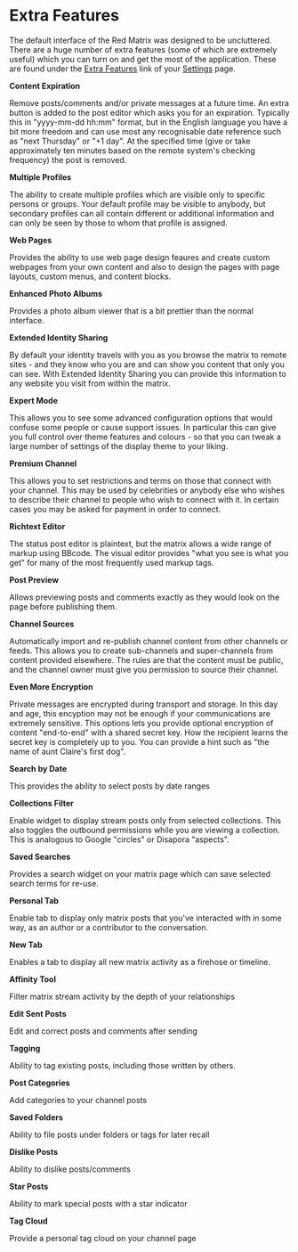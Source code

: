 Extra Features
==============

The default interface of the Red Matrix was designed to be uncluttered. There are a huge number of extra features (some of which are extremely useful) which you can turn on and get the most of the application. These are found under the [Extra Features](settings/features) link of your [Settings](settings) page.

**Content Expiration** 

Remove posts/comments and/or private messages at a future time. An extra button is added to the post editor which asks you for an expiration. Typically this in "yyyy-mm-dd hh:mm" format, but in the English language you have a bit more freedom and can use most any recognisable date reference such as "next Thursday" or "+1 day". At the specified time (give or take approximately ten minutes based on the remote system's checking frequency) the post is removed. 
 
**Multiple Profiles**

The ability to create multiple profiles which are visible only to specific persons or groups. Your default profile may be visible to anybody, but secondary profiles can all contain different or additional information and can only be seen by those to whom that profile is assigned.
 
**Web Pages**

Provides the ability to use web page design feaures and create custom webpages from your own content and also to design the pages with page layouts, custom menus, and content blocks.

**Enhanced Photo Albums**

Provides a photo album viewer that is a bit prettier than the normal interface.

**Extended Identity Sharing**

By default your identity travels with you as you browse the matrix to remote sites - and they know who you are and can show you content that only you can see. With Extended Identity Sharing you can provide this information to any website you visit from within the matrix. 

**Expert Mode**

This allows you to see some advanced configuration options that would confuse some people or cause support issues. In particular this can give you full control over theme features and colours - so that you can tweak a large number of settings of the display theme to your liking. 

**Premium Channel**

This allows you to set restrictions and terms on those that connect with your channel. This may be used by celebrities or anybody else who wishes to describe their channel to people who wish to connect with it. In certain cases you may be asked for payment in order to connect.  


**Richtext Editor**

The status post editor is plaintext, but the matrix allows a wide range of markup using BBcode. The visual editor provides "what you see is what you get" for many of the most frequently used markup tags. 

**Post Preview**

Allows previewing posts and comments exactly as they would look on the page before publishing them.

**Channel Sources**

Automatically import and re-publish channel content from other channels or feeds. This allows you to create sub-channels and super-channels from content provided elsewhere. The rules are that the content must be public, and the channel owner must give you permission to source their channel.

**Even More Encryption**

Private messages are encrypted during transport and storage. In this day and age, this encyption may not be enough if your communications are extremely sensitive. This options lets you provide optional encryption of content "end-to-end" with a shared secret key. How the recipient learns the secret key is completely up to you. You can provide a hint such as "the name of aunt Claire's first dog". 
 

**Search by Date**

This provides the ability to select posts by date ranges

**Collections Filter**

Enable widget to display stream posts only from selected collections. This also toggles the outbound permissions while you are viewing a collection. This is analogous to Google "circles" or Disapora "aspects". 

**Saved Searches**

Provides a search widget on your matrix page which can save selected search terms for re-use.

**Personal Tab**

Enable tab to display only matrix posts that you've interacted with in some way, as an author or a contributor to the conversation.

**New Tab**

Enables a tab to display all new matrix activity as a firehose or timeline.

**Affinity Tool**

Filter matrix stream activity by the depth of your relationships

**Edit Sent Posts**

Edit and correct posts and comments after sending

**Tagging**

Ability to tag existing posts, including those written by others.

**Post Categories**

Add categories to your channel posts

**Saved Folders**

Ability to file posts under folders or tags for later recall

**Dislike Posts**

Ability to dislike posts/comments

**Star Posts**

Ability to mark special posts with a star indicator

**Tag Cloud**

Provide a personal tag cloud on your channel page

